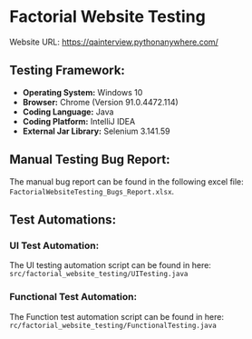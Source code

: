 # Factorial Website Testing

Website URL: https://qainterview.pythonanywhere.com/

## Testing Framework:
- **Operating System:** Windows 10 
- **Browser:** Chrome (Version 91.0.4472.114)
- **Coding Language:** Java
- **Coding Platform:** IntelliJ IDEA
- **External Jar Library:** Selenium 3.141.59


## Manual Testing Bug Report:
The manual bug report can be found in the following excel file: `FactorialWebsiteTesting_Bugs_Report.xlsx`.


## Test Automations:

### UI Test Automation: 
The UI testing automation script can be found in here: `src/factorial_website_testing/UITesting.java`

### Functional Test Automation:
The Function test automation script can be found in here: `rc/factorial_website_testing/FunctionalTesting.java`
